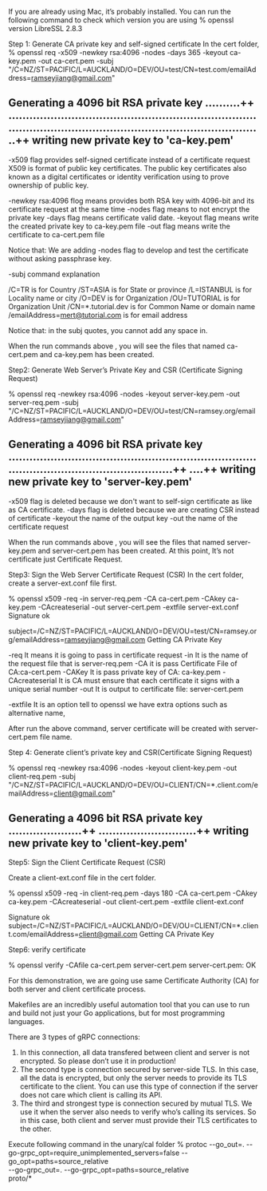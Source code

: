 If you are already using Mac, it’s probably installed. 
You can run the following command to check which version you are using
% openssl version
LibreSSL 2.8.3

Step 1: Generate CA private key and self-signed certificate
In the cert folder,
% openssl req -x509 -newkey rsa:4096 -nodes -days 365 -keyout ca-key.pem -out ca-cert.pem -subj "/C=NZ/ST=PACIFIC/L=AUCKLAND/O=DEV/OU=test/CN=test.com/emailAddress=ramseyjiang@gmail.com"

Generating a 4096 bit RSA private key
..........++
................................................................................................................................................++
writing new private key to 'ca-key.pem'
-----


-x509 flag provides self-signed certificate instead of a certificate request
X509 is format of public key certificates. 
The public key certificates also known as a digital certificates or identity verification using to prove ownership of public key.

-newkey rsa:4096 
flog means provides both RSA key with 4096-bit and its certificate request at the same time
-nodes 
flag means to not encrypt the private key
-days
flag means certificate valid date.
-keyout
flag means write the created private key to ca-key.pem file
-out 
flag means write the certificate to ca-cert.pem file

Notice that: We are adding -nodes flag to develop and test the certificate without asking passphrase key.

-subj command explanation

/C=TR is for Country
/ST=ASIA is for State or province
/L=ISTANBUL is for Locality name or city
/O=DEV is for Organization
/OU=TUTORIAL is for Organization Unit
/CN=*.tutorial.dev is for Common Name or domain name
/emailAddress=mert@tutorial.com is for email address

Notice that: in the subj quotes, you cannot add any space in.

When the run commands above , you will see the files that named ca-cert.pem and ca-key.pem has been created.


Step2: Generate Web Server’s Private Key and CSR (Certificate Signing Request)

% openssl req -newkey rsa:4096 -nodes -keyout server-key.pem -out server-req.pem -subj "/C=NZ/ST=PACIFIC/L=AUCKLAND/O=DEV/OU=test/CN=ramsey.org/emailAddress=ramseyjiang@gmail.com"

Generating a 4096 bit RSA private key
......................................................................................................................++
....++
writing new private key to 'server-key.pem'
-----


-x509 flag is deleted because we don't want to self-sign certificate as like as CA certificate.
-days flag is deleted because we are creating CSR instead of certificate
-keyout the name of the output key
-out the name of the certificate request

When the run commands above , you will see the files that named server-key.pem and server-cert.pem has been created. 
At this point, It’s not certificate just Certificate Request.


Step3: Sign the Web Server Certificate Request (CSR)
In the cert folder, create a server-ext.conf file first.

% openssl x509 -req -in server-req.pem -CA ca-cert.pem -CAkey ca-key.pem -CAcreateserial -out server-cert.pem -extfile server-ext.conf
Signature ok

subject=/C=NZ/ST=PACIFIC/L=AUCKLAND/O=DEV/OU=test/CN=ramsey.org/emailAddress=ramseyjiang@gmail.com
Getting CA Private Key


-req 
It means it is going to pass in certificate request
-in
It is the name of the request file that is server-req.pem
-CA
it is pass Certificate File of CA:ca-cert.pem
-CAKey 
It is pass private key of CA: ca-key.pem
-CAcreateserial
It is CA must ensure that each certificate it signs with a unique serial number
-out 
It is output to certificate file: server-cert.pem

-extfile 
It is an option tell to openssl we have extra options such as alternative name,


After run the above command, server certificate will be created with server-cert.pem file name.


Step 4: Generate client’s private key and CSR(Certificate Signing Request) 

% openssl req -newkey rsa:4096 -nodes -keyout client-key.pem -out client-req.pem -subj "/C=NZ/ST=PACIFIC/L=AUCKLAND/O=DEV/OU=CLIENT/CN=*.client.com/emailAddress=client@gmail.com"

Generating a 4096 bit RSA private key
.....................++
............................++
writing new private key to 'client-key.pem'
-----


Step5: Sign the Client Certificate Request (CSR)

Create a client-ext.conf file in the cert folder.

% openssl x509 -req -in client-req.pem -days 180 -CA ca-cert.pem -CAkey ca-key.pem -CAcreateserial -out client-cert.pem -extfile client-ext.conf

Signature ok
subject=/C=NZ/ST=PACIFIC/L=AUCKLAND/O=DEV/OU=CLIENT/CN=*.client.com/emailAddress=client@gmail.com
Getting CA Private Key


Step6: verify certificate

% openssl verify -CAfile ca-cert.pem server-cert.pem
server-cert.pem: OK


For this demonstration, we are going use same Certificate Authority (CA) for both server and client certificate process. 



Makefiles are an incredibly useful automation tool that you can use to run and build not just your Go applications, 
but for most programming languages.



There are 3 types of gRPC connections:

1. In this connection, all data transfered between client and server is not encrypted. So please don’t use it in production!
2. The second type is connection secured by server-side TLS. 
In this case, all the data is encrypted, but only the server needs to provide its TLS certificate to the client. 
You can use this type of connection if the server does not care which client is calling its API.
3. The third and strongest type is connection secured by mutual TLS. 
We use it when the server also needs to verify who’s calling its services. So in this case, both client and server must provide their TLS certificates to the other.



Execute following command in the unary/cal folder
% protoc --go_out=. --go-grpc_opt=require_unimplemented_servers=false --go_opt=paths=source_relative \
--go-grpc_out=. --go-grpc_opt=paths=source_relative \
proto/*